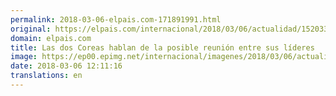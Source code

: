 ```yaml
---
permalink: 2018-03-06-elpais.com-171891991.html
original: https://elpais.com/internacional/2018/03/06/actualidad/1520331449_609914.html#?ref=rss&format=simple&link=link
domain: elpais.com
title: Las dos Coreas hablan de la posible reunión entre sus líderes
image: https://ep00.epimg.net/internacional/imagenes/2018/03/06/actualidad/1520331449_609914_1520336309_noticia_fotograma.jpg
date: 2018-03-06 12:11:16
translations: en
---
```


